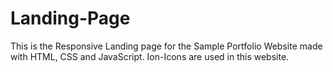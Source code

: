 # Landing-Page
This is the Responsive Landing page for the Sample Portfolio Website made with HTML, CSS and JavaScript. Ion-Icons are used in this website. 
